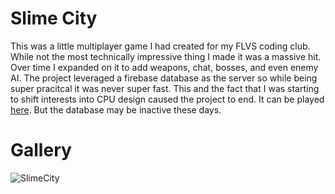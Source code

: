 # Slime City

This was a little multiplayer game I had created for my FLVS coding club. While not the most technically impressive thing I made it was a massive hit. Over time I expanded on it to add weapons, chat, bosses, and even enemy AI. The project leveraged a firebase database as the server so while being super pracitcal it was never super fast. This and the fact that I was starting to shift interests into CPU design caused the project to end. It can be played [here](https://multiplayer-game-160be.web.app/). But the database may be inactive these days.

# Gallery

![SlimeCity](https://github.com/user-attachments/assets/76ecdf02-da2f-4bfe-8df3-99abb25943c6)
